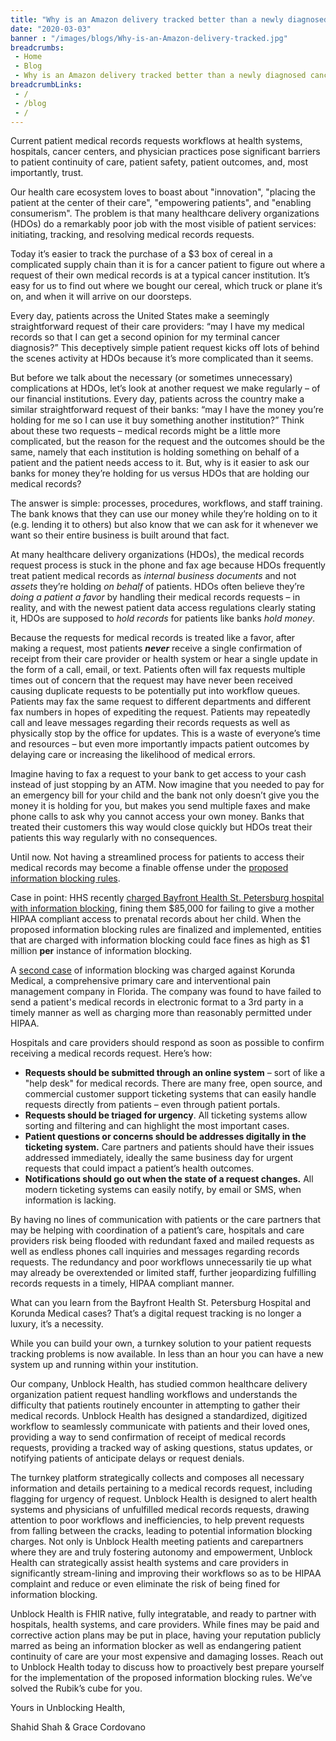 ```yaml
--- 
title: "Why is an Amazon delivery tracked better than a newly diagnosed cancer patient’s medical records request?"
date: "2020-03-03"
banner : "/images/blogs/Why-is-an-Amazon-delivery-tracked.jpg"
breadcrumbs:
 - Home
 - Blog
 - Why is an Amazon delivery tracked better than a newly diagnosed cancer patient’s medical records request
breadcrumbLinks:
 - / 
 - /blog
 - / 
---
```


Current patient medical records requests workflows at health systems, hospitals, cancer centers, and physician practices pose significant barriers to patient continuity of care, patient safety, patient outcomes, and, most importantly, trust. 

Our health care ecosystem loves to boast about "innovation", "placing the patient at the center of their care", "empowering patients", and "enabling consumerism". The problem is that many healthcare delivery organizations (HDOs) do a remarkably poor job with the most visible of patient services: initiating, tracking, and resolving medical records requests. 

Today it’s easier to track the purchase of a $3 box of cereal in a complicated supply chain than it is for a cancer patient to figure out where a request of their own medical records is at a typical cancer institution. It’s easy for us to find out where we bought our cereal, which truck or plane it’s on, and when it will arrive on our doorsteps.

Every day, patients across the United States make a seemingly straightforward request of their care providers: “may I have my medical records so that I can get a second opinion for my terminal cancer diagnosis?” This deceptively simple patient request kicks off lots of behind the scenes activity at HDOs because it’s more complicated than it seems.

But before we talk about the necessary (or sometimes unnecessary) complications at HDOs, let’s look at another request we make regularly – of our financial institutions. Every day, patients across the country make a similar straightforward request of their banks: “may I have the money you’re holding for me so I can use it buy something another institution?” Think about these two requests – medical records might be a little more complicated, but the reason for the request and the outcomes should be the same, namely that each institution is holding something on behalf of a patient and the patient needs access to it. But, why is it easier to ask our banks for money they’re holding for us versus HDOs that are holding our medical records? 

The answer is simple: processes, procedures, workflows, and staff training. The bank knows that they can use our money while they’re holding on to it (e.g. lending it to others) but also know that we can ask for it whenever we want so their entire business is built around that fact.

At many healthcare delivery organizations (HDOs), the medical records request process is stuck in the phone and fax age because HDOs frequently treat patient medical records as <em>internal business documents</em> and not <em>assets</em> they’re holding <em>on behalf</em>  of patients. HDOs often believe they’re <em>doing a patient a favor</em> by handling their medical records requests – in reality, and with the newest patient data access regulations clearly stating it, HDOs are supposed to <em>hold records</em> for patients like banks <em>hold money</em>.  

Because the requests for medical records is treated like a favor, after making a request, most patients <em>**never**</em> receive a single confirmation of receipt from their care provider or health system or hear a single update in the form of a call, email, or text. Patients often will fax requests multiple times out of concern that the request may have never been received causing duplicate requests to be potentially put into workflow queues. Patients may fax the same request to different departments and different fax numbers in hopes of expediting the request. Patients may repeatedly call and leave messages regarding their records requests as well as physically stop by the office for updates. This is a waste of everyone’s time and resources – but even more importantly impacts patient outcomes by delaying care or increasing the likelihood of medical errors.
 
Imagine having to fax a request to your bank to get access to your cash instead of just stopping by an ATM. Now imagine that you needed to pay for an emergency bill for your child and the bank not only doesn’t give you the money it is holding for you, but makes you send multiple faxes and make phone calls to ask why you cannot access your own money. Banks that treated their customers this way would close quickly but HDOs treat their patients this way regularly with no consequences.

Until now. Not having a streamlined process for patients to access their medical records may become a finable offense under the [proposed information blocking rules](https://www.fiercehealthcare.com/tech/onc-unveils-long-awaited-information-blocking-rule).

Case in point: HHS recently [charged Bayfront Health St. Petersburg hospital with information blocking](https://www.fiercehealthcare.com/hospitals-health-systems/hhs-delivers-first-fine-under-new-information-blocking-initiative-to-fla), fining them $85,000 for failing to give a mother HIPAA compliant access to prenatal records about her child. When the proposed information blocking rules are finalized and implemented, entities that are charged with information blocking could face fines as high as $1 million **per** instance of information blocking.

A [second case](https://www.hhs.gov/about/news/2019/12/12/ocr-settles-second-case-in-hipaa-right-of-access-initiative.html) of information blocking was charged against Korunda Medical, a comprehensive primary care and interventional pain management company in Florida. The company was found to have failed to send a patient's medical records in electronic format to a 3rd party in a timely manner as well as charging more than reasonably permitted under HIPAA.

Hospitals and care providers should respond as soon as possible to confirm receiving a medical records request. Here’s how:

- **Requests should be submitted through an online system** – sort of like a "help desk" for medical records. There are many free, open source, and commercial customer support ticketing systems that can easily handle requests directly from patients – even through patient portals.
- **Requests should be triaged for urgency**. All ticketing systems allow sorting and filtering and can highlight the most important cases.
- **Patient questions or concerns should be addresses digitally in the ticketing system.** Care partners and patients should have their issues addressed immediately, ideally the same business day for urgent requests that could impact a patient’s health outcomes.
- **Notifications should go out when the state of a request changes.** All modern ticketing systems can easily notify, by email or SMS, when information is lacking. 

By having no lines of communication with patients or the care partners that may be helping with coordination of a patient’s care, hospitals and care providers risk being flooded with redundant faxed and mailed requests as well as endless phones call inquiries and messages regarding records requests.  The redundancy and poor workflows unnecessarily tie up what may already be overextended or limited staff, further jeopardizing fulfilling records requests in a timely, HIPAA compliant manner.

What can you learn from the Bayfront Health St. Petersburg Hospital and Korunda Medical cases? That’s a digital request tracking is no longer a luxury, it’s a necessity.

While you can build your own, a turnkey solution to your patient requests tracking problems is now available. In less than an hour you can have a new system up and running within your institution.

Our company, Unblock Health, has studied common healthcare delivery organization patient request handling workflows and understands the difficulty that patients routinely encounter in attempting to gather their medical records.  Unblock Health has designed a standardized, digitized workflow to seamlessly communicate with patients and their loved ones, providing a way to send confirmation of receipt of medical records requests, providing a tracked way of asking questions, status updates, or notifying patients of anticipate delays or request denials. 

The turnkey platform strategically collects and composes all necessary information and details pertaining to a medical records request, including flagging for urgency of request. Unblock Health is designed to alert health systems and physicians of unfulfilled medical records requests, drawing attention to poor workflows and inefficiencies, to help prevent requests from falling between the cracks, leading to potential information blocking charges. 
Not only is Unblock Health meeting patients and carepartners where they are and truly fostering autonomy and empowerment, Unblock Health can strategically assist health systems and care providers in significantly stream-lining and improving their workflows so as to be HIPAA complaint and reduce or even eliminate the risk of being fined for information blocking.

Unblock Health is FHIR native, fully integratable, and ready to partner with hospitals, health systems, and care providers. While fines may be paid and corrective action plans may be put in place, having your reputation publicly marred as being an information blocker as well as endangering patient continuity of care are your most expensive and damaging losses. Reach out to Unblock Health today to discuss how to proactively best prepare yourself for the implementation of the proposed information blocking rules. We’ve solved the Rubik’s cube for you.



Yours in Unblocking Health,

Shahid Shah & Grace Cordovano